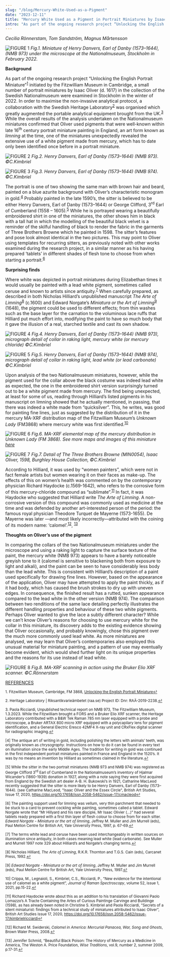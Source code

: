 ```yaml
---
slug: "/blog/Mercury-White-Used-as-a-Pigment"
date: "2023-12-11"
title: "Mercury White Used as a Pigment in Portrait Miniatures by Isaac Oliver"
intro: "As part of the ongoing research project “Unlocking the English Portrait Miniature” initiated by the Fitzwilliam Museum in Cambridge..."
---
```


*Cecilia Rönnerstam, Tom Sandström, Magnus Mårtensson*


![FIGURE 1](../../assets/Cecilia_mercury_white_blog_Fig.1.jpg)
*Fig.1. Miniature of Henry Danvers, Earl of Danby (1573–1644), (NMB 973) under the microscope at the Nationalmuseum, Stockholm in February 2022.*


**Background**

As part of the ongoing research project “Unlocking the English Portrait Miniature”<sup>[1](#[1])</sup> initiated by the Fitzwilliam Museum in Cambridge, a small number of portrait miniatures by Isaac Oliver (d. 1617) in the collection of the Swedish Nationalmuseum were examined in Stockholm in the winter of 2022. In order to maximise the non-invasive analytical protocol, a collaboration with the Swedish Heritage Laboratory<sup>[2](#[2])</sup> was organised which greatly augmented the portable analytical equipment brought from the UK.<sup>[3](#[3])</sup> While the overall results of the analysis undertaken on the Nationalmuseum miniatures confirmed that Oliver used pigments that were well-known within late 16<sup>th</sup> century portrait miniature painting in England, an art form known as *limning* at the time, one of the miniatures unexpectedly revealed the extensive use of a white pigment made from mercury, which has to date only been identified once before in a portrait miniature. 


![FIGURE 2](../../assets/Cecilia_mercury_white_blog_Fig.2.jpg)
*Fig.2. Henry Danvers, Earl of Danby (1573–1644) (NMB 973). ©C.Kimbriel*


![FIGURE 3](../../assets/Cecilia_mercury_white_blog_Fig.3.jpg)
*Fig.3. Henry Danvers, Earl of Danby (1573–1644) (NMB 974). ©C.Kimbriel*


The portrait is one of two showing the same man with brown hair and beard, painted on a blue azurite background with Oliver’s characteristic monogram in gold.<sup>[4](#[4])</sup> Probably painted in the late 1590’s, the sitter is believed to be either Henry Danvers, Earl of Danby (1573–1644) or George Clifford, 3<sup>rd</sup> Earl of Cumberland (1558 – 1605).<sup>[5](#[5])</sup>  While he is portrayed wearing a beautifully embroidered shirt in one of the miniatures, the other shows him in black with a tall hat in which the modelling of the beautiful black velvet is a reminder of the skilful handling of black to render the fabric in the garments of Three Brothers Browne which he painted in 1598. The sitter’s features and pose look almost identical in the two pictures. This may point to Oliver using templates for recurring sitters, as previously noted with other works examined during the research project, in a similar manner as his having prepared ‘tablets’ in different shades of flesh tone to choose from when starting a portrait.<sup>[6](#[6])</sup>  

**Surprising finds**

Where white was depicted in portrait miniatures during Elizabethan times it would usually be painted with a lead white pigment, sometimes called ceruse and known to artists since antiquity.<sup>[7](#[7])</sup> When carefully prepared, as described in both Nicholas Hilliard’s unpublished manuscript *The Arte of Limning*<sup>[8](#[8])</sup> (c.1600) and Edward Norgate’s *Miniatura or the Art of Limning*<sup>[9](#[9])</sup> (1648), the pigment could be used to different effects; from thin washes such as the base layer for the carnation to the voluminous lace ruffs that Hilliard put much effort into, modifying the paint to have so much body that it gave the illusion of a real, starched textile and cast its own shadow. 


![FIGURE 4](../../assets/Cecilia_mercury_white_blog_Fig.4.jpg)
*Fig.4. Henry Danvers, Earl of Danby (1573–1644) (NMB 973), micrograph detail of collar in raking light, mercury white (or mercury chloride)
©C.Kimbriel*


![FIGURE 5](../../assets/Cecilia_mercury_white_blog_Fig.5.jpg)
*Fig.5. Henry Danvers, Earl of Danby (1573–1644) (NMB 974), micrograph detail of collar in raking light, lead white (or lead carbonate) ©C.Kimbriel*


Upon analysis of the two Nationalmuseum miniatures, however, while the pigment used for the collar above the black costume was indeed lead white as expected, the one in the embroidered shirt version surprisingly turned out to be a white pigment made from mercury. The find being unexpected, at least for some of us, reading through Hilliard’s listed pigments in his manuscript on limning showed that he actually mentioned, in passing, that there was indeed a white made from “quicksilver”. This, he writes, was good for painting fine lines, just as suggested by the distribution of it in the mercury MA-XRF distribution map of the Fitzwilliam Museum’s *Unknown Lady* (FM3868) where mercury white was first identified.<sup>[10](#[10])</sup>  


![FIGURE 6](../../assets/Cecilia_mercury_white_blog_Fig.6.png)
*Fig.6. MA-XRF elemental map of the mercury distribution in *Unknown Lady* (FM 3868). See more maps and images of this miniature [here](https://miniatures-mirador.fitzmuseum.cam.ac.uk/?manifestId[]=https://miniatures-iiif.fitzmuseum.cam.ac.uk/FM%203868/manifest.json)*


![FIGURE 7](../../assets/Cecilia_mercury_white_blog_Fig.7.jpg)
*Fig.7. Detail of *The Three Brothers Browne* (MIN0054), Isaac Oliver, 1598, Burghley House Collection, ©C.Kimbriel*


According to Hilliard, it was used by “women painters”, which were not in fact female artists but women wearing it on their faces as make-up. The effects of this on women’s health was commented on by the contemporary physician Richard Haydocke (c.1569-1642), who refers to the corrosive form of this mercury-chloride compound as “sublimate”.<sup>[11](#[11])</sup> In fact, it was Haydocke who suggested that Hilliard write *The Arte of Limning*. A non-corrosive version of this compound was commonly used as medicine at the time and was defended by another art-interested person of the period: the famous royal physician Theodore Turquet de Mayerne (1573-1655). De Mayerne was later —and most likely incorrectly—attributed with the coining of its modern name: ‘calomel’.<sup>[12](#[12])</sup>, <sup>[13](#[13])</sup>   

**Thoughts on Oliver’s use of the pigment**

In comparing the collars of the two Nationalmuseum miniatures under the microscope and using a raking light to capture the surface texture of the paint, the mercury white (NMB 973) appears to have a barely noticeable greyish tone to it (calomel is sensitive to blackening both from exposure to light and alkali), and the paint can be seen to have considerably less body than the lead white. This is consistent with Hilliard’s description of a paint used specifically for drawing fine lines. However, based on the appearance of the application, Oliver may have attempted to apply the paint thickly, as if it had body, which has caused the brush strokes to dry up with uneven edges. In consequence, the finished result has a rutted, sunken appearance compared to the lead white in the other version (NMB 974). The comparison between two renditions of the same lace detailing perfectly illustrates the different handling properties and behaviour of these two white pigments. Perhaps Oliver wanted to give the lace a subtly different character? While we can’t know Oliver’s reasons for choosing to use mercury white for the collar in this miniature, its discovery adds to the existing evidence showing that Oliver occasionally, and probably knowingly, chose this pigment over the much more commonly used lead white. As more miniatures are analysed, we may learn that Oliver’s contemporaries also employed this unusual material for miniature painting, and a pattern of use may eventually become evident, which would shed further light on its unique properties and the reasons for its use instead of lead white. 


![FIGURE 8](../../assets/Cecilia_mercury_white_blog_Fig.8.jpg)
*Fig.8. MA-XRF scanning in action using the Bruker Elio XRF scanner. ©C.Rönnerstam*


<u>REFERENCES</u>

<sup id="fn1">1. Fitzwilliam Museum, Cambridge, FM 3868, [Unlocking the English Portrait Miniature](https://unlocking-miniatures.fitzmuseum.cam.ac.uk)<a href="#ref1" title="Jump back to footnote 1 in the text.">↩</a></sup>

<sup id="fn2">2. Heritage Laboratory | Riksantikvarieämbetet (raa.se) Project ID: Dnr: RAÄ-2019-2238.<a href="#ref2" title="Jump back to footnote 2 in the text.">↩</a></sup>

<sup id="fn3">3. Paola Ricciardi, Unpublished technical report on NMB 973, The Fitzwilliam Museum, 1.3.2023. While the Fitzwilliam brought a FORS and a Bruker Elio XRF scanner, the Heritage Laboratory contributed with a B&W Tek Raman 785 nm laser equipped with a probe and microscope, a Bruker ARTAX 800 micro XRF equipped with a polycapilary lens for pigment identification, and a General Electric Eresco 42MF4 X-ray unit and CRxFlex digital scanner for radiographic imaging.<a href="#ref1" title="Jump back to footnote 1 in the text.">↩</a></sup>

<sup id="fn4">[4] The antique art of writing in gold, including polishing the letters with animals’ teeth, was originally known as *chrysography*. Instructions on how to do it can be found in every text on illumination since the early Middle Ages. The tradition for writing in gold was continued in the first independent portrait miniatures painted in France and England in the 1520’s. It was by no means an invention by Hilliard as sometimes claimed in the literature.<a href="#ref1" title="Jump back to footnote 1 in the text.">↩</a></sup>

<sup id="fn4">[5] While the sitter in the two portrait miniatures (NMB 973 and NMB 974) was registered as George Clifford 3<sup>rd</sup> Earl of Cumberland in the Nationalmuseum’s inventory of Hjalmar Wicander’s (1860-1939) donation in 1927, along with a note saying they were first acquired from England by the Swedish art dealer A-B. H. Bukowski’s in 1921, Catharine MacLeod recently suggested that the sitter is more likely to be Henry Danvers, Earl of Danby (1573–1644). (see Catharine MacLeod, "Isaac Oliver and the Essex Circle", British Art Studies, Issue 17, 2020, https://doi.org/10.17658/issn.2058-5462/issue-17/cmacleod<a href="#ref1" title="Jump back to footnote 1 in the text.">↩</a></sup> 

<sup id="fn4">[6] The painting support used for limning was vellum, very thin parchment that needed to be stuck to a card to prevent cockling while painting, sometimes called a tablet. Edward Norgate wrote that “Mr Hillyard and his rare disciple, Mr Isaac Olivier (…)” had several tablets ready prepared with a first thin layer of flesh colour to choose from for each sitter. *Edward Norgate - Miniatura or the art of limning*, Jeffrey M. Muller and Jim Murrell (eds), Paul Mellon Centre for British Art, Yale University Press, 1997, p. 67-69.<a href="#ref1" title="Jump back to footnote 1 in the text.">↩</a></sup>

<sup id="fn4">[7] The terms white lead and ceruse have been used interchangeably in written sources on illumination since antiquity, in both cases meaning lead white (lead carbonate). See Muller and Murrell 1997 note 329 about Hilliard’s and Norgate’s changing terms.<a href="#ref1" title="Jump back to footnote 1 in the text.">↩</a></sup>

<sup id="fn4">[8] Nicholas Hilliard, *The Arte of Limning*, R.K.R. Thornton and T.G.S. Cain (eds), Carcanet Press, 1992.<a href="#ref1" title="Jump back to footnote 1 in the text.">↩</a></sup>

<sup id="fn4">[9] *Edward Norgate - Miniatura or the art of limning*, Jeffrey M. Muller and Jim Murrell (eds), Paul Mellon Centre for British Art, Yale University Press, 1997.<a href="#ref1" title="Jump back to footnote 1 in the text.">↩</a></sup>

<sup id="fn4">10] Crippa, M., Legnaioli, S., Kimbriel, C.S., Ricciardi, P., ”New evidence for the intentional use of calomel as a white pigment”, *Journal of Raman Spectroscopy*, volume 52, issue 1, 2021, pp.15-22.<a href="#ref1" title="Jump back to footnote 1 in the text.">↩</a></sup>

<sup id="fn4">[11] Richard Haydocke wrote about this as an addition to his translation of Giovanni Paolo Lomazzo’s A Tracte Containing the Artes of Curious Paintinge Carvinge and Buildinge (1598), as has already been noted in Christine S. Kimbriel and Paola Ricciardi, ”Secrets of a silent miniaturist: findings from a technical study of miniatures attributed to Isaac Oliver”, British Art Studies issue 17, 2020, https://doi.org/10.17658/issn.2058-5462/issue-17/kimbrielricciardi<a href="#ref1" title="Jump back to footnote 1 in the text.">↩</a></sup>

<sup id="fn4">[12] Richard M. Swiderski, *Calomel in America: Mercurial Panacea, War, Song and Ghosts*, Brown Waler Press, 2008.<a href="#ref1" title="Jump back to footnote 1 in the text.">↩</a></sup>

<sup id="fn4">[13] Jennifer Schmid, “Beautiful Black Poison: The History of Mercury as a Medicine in America, The Weston A. Price Foundation, *Wise Traditions*, vol.9, number 2, summer 2009, p.17-31.<a href="#ref1" title="Jump back to footnote 1 in the text.">↩</a></sup> 


